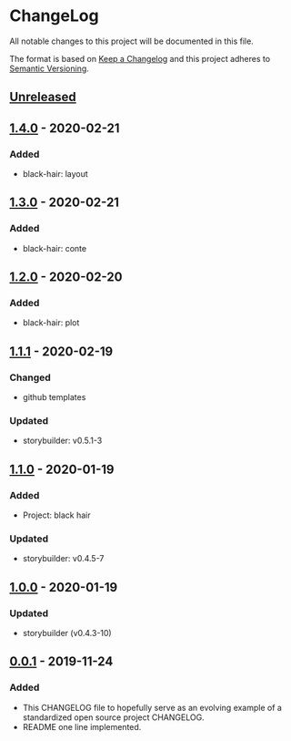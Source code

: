 # ChangeLog
All notable changes to this project will be documented in this file.

The format is based on [Keep a Changelog](http://keepachangelog.com/en/1.0.0/)
and this project adheres to [Semantic Versioning](http://semver.org/spec/v2.0.0.html).

## [Unreleased]

## [1.4.0] - 2020-02-21
### Added
- black-hair: layout

## [1.3.0] - 2020-02-21
### Added
- black-hair: conte

## [1.2.0] - 2020-02-20
### Added
- black-hair: plot

## [1.1.1] - 2020-02-19
### Changed
- github templates
### Updated
- storybuilder: v0.5.1-3

## [1.1.0] - 2020-01-19
### Added
- Project: black hair
### Updated
- storybuilder: v0.4.5-7

## [1.0.0] - 2020-01-19
### Updated
- storybuilder (v0.4.3-10)

## [0.0.1] - 2019-11-24
### Added
- This CHANGELOG file to hopefully serve as an evolving example of a standardized open source project CHANGELOG.
- README one line implemented.

[Unreleased]: https://github.com/My-Novel-Management/novep-novelbox/compare/v1.4.0...HEAD
[1.4.0]: https://github.com/My-Novel-Management/novep-novelbox/releases/v1.4.0
[1.3.0]: https://github.com/My-Novel-Management/novep-novelbox/releases/v1.3.0
[1.2.0]: https://github.com/My-Novel-Management/novep-novelbox/releases/v1.2.0
[1.1.1]: https://github.com/My-Novel-Management/novep-novelbox/releases/v1.1.1
[1.1.0]: https://github.com/My-Novel-Management/novep-novelbox/releases/v1.1.0
[1.0.0]: https://github.com/My-Novel-Management/novep-novelbox/releases/v1.0.0
[0.0.1]: https://github.com/My-Novel-Management/novep-novelbox/releases/v0.0.1
